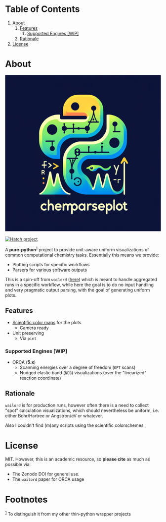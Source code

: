 
# Table of Contents

1.  [About](#orgea43256)
    1.  [Features](#org6a31408)
        1.  [Supported Engines [WIP]](#orgbfa09d8)
    2.  [Rationale](#org4c00d67)
2.  [License](#orge2168a3)


<a id="orgea43256"></a>

# About

![img](branding/logo/chemparseplot_logo.png)

[![Hatch project](https://img.shields.io/badge/%F0%9F%A5%9A-Hatch-4051b5.svg)](https://github.com/pypa/hatch)

A **pure-python**<sup><a id="fnr.1" class="footref" href="#fn.1" role="doc-backlink">1</a></sup> project to provide unit-aware uniform visualizations
of common computational chemistry tasks. Essentially this means we provide:

-   Plotting scripts for specific workflows
-   Parsers for various software outputs

This is a spin-off from `wailord` ([here](https://wailord.xyz)) which is meant to handle aggregated
runs in a specific workflow, while here the goal is to do no input handling and
very pragmatic output parsing, with the goal of generating uniform plots.


<a id="org6a31408"></a>

## Features

-   [Scientific color maps](https://www.fabiocrameri.ch/colourmaps/) for the plots
    -   Camera ready
-   Unit preserving
    -   Via `pint`


<a id="orgbfa09d8"></a>

### Supported Engines [WIP]

-   ORCA (**5.x**)
    -   Scanning energies over a degree of freedom (`OPT` scans)
    -   Nudged elastic band (`NEB`) visualizations (over the "linearized" reaction
        coordinate)


<a id="org4c00d67"></a>

## Rationale

`wailord` is for production runs, however often there is a need to collect
"spot" calculation visualizations, which should nevertheless be uniform, i.e.
either Bohr/Hartree or Angstron/eV or whatever.

Also I couldn't find (m)any scripts using the scientific colorschemes.


<a id="orge2168a3"></a>

# License

MIT. However, this is an academic resource, so **please cite** as much as possible
via:

-   The Zenodo DOI for general use.
-   The `wailord` paper for ORCA usage


# Footnotes

<sup><a id="fn.1" href="#fnr.1">1</a></sup> To distinguish it from my other thin-python wrapper projects
